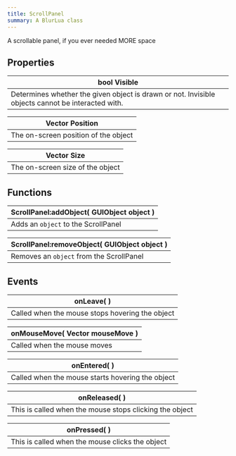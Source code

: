 ```yaml
---
title: ScrollPanel
summary: A BlurLua class
---
```



A scrollable panel, if you ever needed MORE space

## Properties
| **bool** Visible |
| --------------------- |
| Determines whether the given object is drawn or not. Invisible objects cannot be interacted with.     |

| **Vector** Position |
| --------------------- |
| The on-screen position of the object     |

| **Vector** Size |
| --------------------- |
| The on-screen size of the object     |

## Functions
| ScrollPanel:addObject( **GUIObject** object )  |
| ------------------- |
| Adds an `object` to the ScrollPanel |



| ScrollPanel:removeObject( **GUIObject** object )  |
| ------------------- |
| Removes an `object` from the ScrollPanel |



## Events
| onLeave(  ) |
| -------------------------- |
| Called when the mouse stops hovering the object |



| onMouseMove( **Vector** mouseMove ) |
| -------------------------- |
| Called when the mouse moves |



| onEntered(  ) |
| -------------------------- |
| Called when the mouse starts hovering the object |



| onReleased(  ) |
| -------------------------- |
| This is called when the mouse stops clicking the object |



| onPressed(  ) |
| -------------------------- |
| This is called when the mouse clicks the object |



